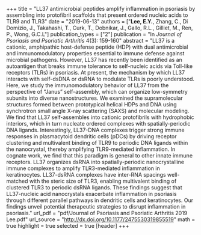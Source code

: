 +++
title = "LL37 antimicrobial peptides amplify inflammation in psoriasis by assembling into protofibril scaffolds that present ordered nucleic acids to TLR9 and TLR3"
date = "2019-06-13"
authors = ["**Lee, E.Y.**, Zhang, C., Di Domizio, J., Takahashi, T., Curk, T., Dobnikar, J., Gallo, R.L., Gilliet, M., Ren, P., Wong, G.C.L"]
publication_types = ["2"]
publication = "In *Journal of Psoriasis and Psoriatic Arthritis* 4(3): 159-160"
abstract = "LL37 is a cationic, amphipathic host-defense peptide (HDP) with dual antimicrobial and immunomodulatory properties essential to immune defense against microbial pathogens. However, LL37 has recently been identified as an autoantigen that breaks immune tolerance to self-nucleic acids via Toll-like receptors (TLRs) in psoriasis. At present, the mechanism by which LL37 interacts with self-dsDNA or dsRNA to modulate TLRs is poorly understood. Here, we study the immunomodulatory behavior of LL37 from the perspective of “Janus” self-assembly, which can organize low-symmetry subunits into diverse nanostructures. We examined the supramolecular structures formed between prototypical helical HDPs and DNA using synchrotron small angle X-ray scattering (SAXS) and molecular modeling. We find that LL37 self-assembles into cationic protofibrils with hydrophobic interiors, which in turn nucleate ordered complexes with spatially-periodic DNA ligands. Interestingly, LL37-DNA complexes trigger strong immune responses in plasmacytoid dendritic cells (pDCs) by driving receptor clustering and multivalent binding of TLR9 to periodic DNA ligands within the nanocrystal, thereby amplifying TLR9-mediated inflammation. In cognate work, we find that this paradigm is general to other innate immune receptors. LL37 organizes dsRNA into spatially-periodic nanocrystalline immune complexes to amplify TLR3-mediated inflammation in keratinocytes. LL37-dsRNA complexes have inter-RNA spacings well-matched with the steric size of TLR3, enabling multivalent binding of clustered TLR3 to periodic dsRNA ligands. These findings suggest that LL37-nucleic acid nanocrystals exacerbate inflammation in psoriasis through different parallel pathways in dendritic cells and keratinocytes. Our findings unveil potential therapeutic strategies to disrupt inflammation in psoriasis."
url_pdf = "pdf/Journal of Psoriasis and Psoriatic Arthritis 2019 Lee.pdf"
url_source = "http://dx.doi.org/10.1177/2475530319855519"
math = true
highlight = true
selected = true
[header]
+++